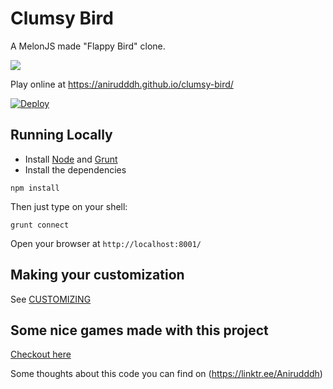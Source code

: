 Clumsy Bird
===========

A MelonJS made "Flappy Bird" clone.

![](http://i.imgur.com/Slbvt65.png)

Play online at https://anirudddh.github.io/clumsy-bird/

[![Deploy](https://www.herokucdn.com/deploy/button.png)](https://heroku.com/deploy?template=https://github.com/anirudddh/clumsy-bird/tree/gh-pages)

## Running Locally

- Install [Node](http://nodejs.org/download/) and [Grunt](http://gruntjs.com/)
- Install the dependencies

```
npm install
```

Then just type on your shell:

```
grunt connect
```

Open your browser at `http://localhost:8001/`

## Making your customization

See [CUSTOMIZING](https://github.com/anirudddh/clumsy-bird/blob/master/CUSTOMIZING.md)

## Some nice games made with this project

[Checkout here](https://github.com/anirudddh/clumsy-bird/wiki/Games-using-clumsy-bird-code)

Some thoughts about this code you can find on (https://linktr.ee/Anirudddh)
